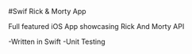 #Swif Rick & Morty App

Full featured iOS App showcasing Rick And Morty API

-Written in Swift
-Unit Testing

